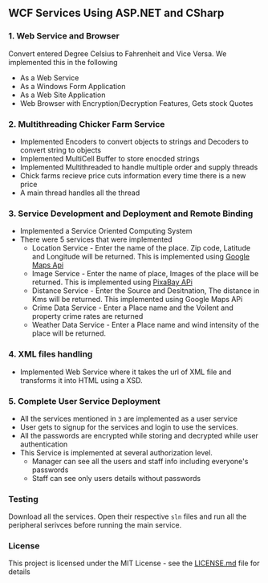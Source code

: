 ## WCF Services Using ASP.NET and CSharp

### 1. Web Service and Browser
Convert entered Degree Celsius to Fahrenheit and Vice Versa. We implemented this in the following 
- As a Web Service 
- As a Windows Form Application 
- As a Web Site Application
- Web Browser with Encryption/Decryption Features, Gets stock Quotes

### 2. Multithreading Chicker Farm Service
- Implemented Encoders to convert objects to strings and Decoders to convert string to objects
- Implemented MultiCell Buffer to store enocded strings
- Implemented Multithreaded to handle multiple order and supply threads
- Chick farms recieve price cuts information every time there is a new price
- A main thread handles all the thread

### 3. Service Development and Deployment and Remote Binding
- Implemented a Service Oriented Computing System
- There were 5 services that were implemented
  - Location Service - Enter the name of the place. Zip code, Latitude and Longitude will be returned. This is implemented using [Google Maps Api](https://cloud.google.com/maps-platform/)
  - Image Service - Enter the name of place, Images of the place will be returned. This is implemented using [PixaBay APi](https://pixabay.com/api/docs/)
  - Distance Service - Enter the Source and Desitnation, The distance in Kms will be returned. This implemented using Google Maps APi
  - Crime Data Service - Enter a Place name and the Voilent and property crime rates are returned
  - Weather Data Service - Enter a Place name and wind intensity of the place will be returned.


### 4. XML files handling

- Implemented Web Service where it takes the url of XML file and transforms it into HTML using a XSD.

### 5. Complete User Service Deployment

- All the services mentioned in `3` are implemented as a user service
- User gets to signup for the services and login to use the services.
- All the passwords are encrypted while storing and decrypted while user authentication
- This Service is implemented at several authorization level.
  - Manager can see all the users and staff info including everyone's passwords
  - Staff can see only users details without passwords
  
### Testing

Download all the services. Open their respective `sln` files and run all the peripheral serivces before running the main service.

### License

This project is licensed under the MIT License - see the [LICENSE.md](https://github.com/Bharathgc/WCF-Services-Using-ASP.NET-and-CSharp-/blob/master/LICENSE) file for details
